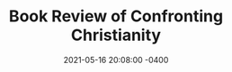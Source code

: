 ---
layout: book_review
date: 2021-05-16 20:08:00 -0400
title: "Book Review of Confronting Christianity"
book: {
  title: "Confronting Christianity: 12 Hard Questions for the World's Largest Religion",
  isbn: "",
  pages: "",
  publisher: "",
  author: "Rebecca McLaughlin"
}
description: ""
featured_image: {
  src: "confronting-christianity.jpg",
  title: "Confronting Christianity, by Rebecca McLaughlin",
  alt: "Confronting Christianity: 12 Hard Questions for the World's Largest Religion"
}
tags: "Christian"
---